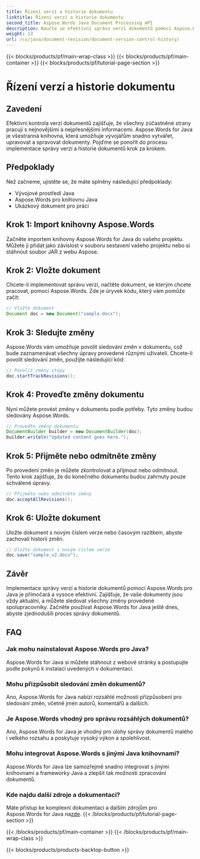```yaml
---
title: Řízení verzí a historie dokumentu
linktitle: Řízení verzí a historie dokumentu
second_title: Aspose.Words Java Document Processing API
description: Naučte se efektivní správu verzí dokumentů pomocí Aspose.Words for Java. Spravujte změny, bezproblémově spolupracujte a sledujte revize bez námahy.
weight: 13
url: /cs/java/document-revision/document-version-control-history/
---
```


{{< blocks/products/pf/main-wrap-class >}}
{{< blocks/products/pf/main-container >}}
{{< blocks/products/pf/tutorial-page-section >}}

# Řízení verzí a historie dokumentu


## Zavedení

Efektivní kontrola verzí dokumentů zajišťuje, že všechny zúčastněné strany pracují s nejnovějšími a nejpřesnějšími informacemi. Aspose.Words for Java je všestranná knihovna, která umožňuje vývojářům snadno vytvářet, upravovat a spravovat dokumenty. Pojďme se ponořit do procesu implementace správy verzí a historie dokumentů krok za krokem.

## Předpoklady

Než začneme, ujistěte se, že máte splněny následující předpoklady:

- Vývojové prostředí Java
- Aspose.Words pro knihovnu Java
- Ukázkový dokument pro práci

## Krok 1: Import knihovny Aspose.Words

Začněte importem knihovny Aspose.Words for Java do vašeho projektu. Můžete ji přidat jako závislost v souboru sestavení vašeho projektu nebo si stáhnout soubor JAR z webu Aspose.

## Krok 2: Vložte dokument

Chcete-li implementovat správu verzí, načtěte dokument, se kterým chcete pracovat, pomocí Aspose.Words. Zde je úryvek kódu, který vám pomůže začít:

```java
// Vložte dokument
Document doc = new Document("sample.docx");
```

## Krok 3: Sledujte změny

Aspose.Words vám umožňuje povolit sledování změn v dokumentu, což bude zaznamenávat všechny úpravy provedené různými uživateli. Chcete-li povolit sledování změn, použijte následující kód:

```java
// Povolit změny stopy
doc.startTrackRevisions();
```

## Krok 4: Proveďte změny dokumentu

Nyní můžete provést změny v dokumentu podle potřeby. Tyto změny budou sledovány Aspose.Words.

```java
// Proveďte změny dokumentu
DocumentBuilder builder = new DocumentBuilder(doc);
builder.writeln("Updated content goes here.");
```

## Krok 5: Přijměte nebo odmítněte změny

Po provedení změn je můžete zkontrolovat a přijmout nebo odmítnout. Tento krok zajišťuje, že do konečného dokumentu budou zahrnuty pouze schválené úpravy.

```java
// Přijměte nebo odmítněte změny
doc.acceptAllRevisions();
```

## Krok 6: Uložte dokument

Uložte dokument s novým číslem verze nebo časovým razítkem, abyste zachovali historii změn.

```java
// Uložte dokument s novým číslem verze
doc.save("sample_v2.docx");
```

## Závěr

Implementace správy verzí a historie dokumentů pomocí Aspose.Words pro Java je přímočará a vysoce efektivní. Zajišťuje, že vaše dokumenty jsou vždy aktuální, a můžete sledovat všechny změny provedené spolupracovníky. Začněte používat Aspose.Words for Java ještě dnes, abyste zjednodušili proces správy dokumentů.

## FAQ

### Jak mohu nainstalovat Aspose.Words pro Java?

Aspose.Words for Java si můžete stáhnout z webové stránky a postupujte podle pokynů k instalaci uvedených v dokumentaci.

### Mohu přizpůsobit sledování změn dokumentů?

Ano, Aspose.Words for Java nabízí rozsáhlé možnosti přizpůsobení pro sledování změn, včetně jmen autorů, komentářů a dalších.

### Je Aspose.Words vhodný pro správu rozsáhlých dokumentů?

Ano, Aspose.Words for Java je vhodný pro úlohy správy dokumentů malého i velkého rozsahu a poskytuje vysoký výkon a spolehlivost.

### Mohu integrovat Aspose.Words s jinými Java knihovnami?

Aspose.Words for Java lze samozřejmě snadno integrovat s jinými knihovnami a frameworky Java a zlepšit tak možnosti zpracování dokumentů.

### Kde najdu další zdroje a dokumentaci?

 Máte přístup ke komplexní dokumentaci a dalším zdrojům pro Aspose.Words for Java na[zde](https://reference.aspose.com/words/java/).
{{< /blocks/products/pf/tutorial-page-section >}}

{{< /blocks/products/pf/main-container >}}
{{< /blocks/products/pf/main-wrap-class >}}

{{< blocks/products/products-backtop-button >}}
